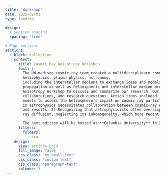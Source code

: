 ```yaml
---
title: 'Workshop'
date: 2025-02-01
type: landing

design:
  # Section spacing
  spacing: '5rem'

# Page sections
sections:
  - block: collection
    content:
      title: Cosmic Ray Anisotropy Workshop
      text: |-
        The UW-madison cosmic-ray team created a multidisciplinary community of researchers (astrophysics, 
        heliophysics, plasma physics, astronomy, 
        including the interstellar medium) to exchange ideas and models on cosmic ray anisotropy and particle 
        propagation as well as heliospheric and interstellar medium properties. We meet biennially at the Cosmic Ray 
        Anisotropy Workshop to discuss and summarize our research. Our discussions have inspired new ideas, 
        collaborations, and research questions. Action items included: 1) Sharing advanced computational heliospheric 
        models to assess the heliosphere’s impact on cosmic-ray particles traveling to Earth. 2) Noting that progress 
        in astrophysics necessitates collaboration between cosmic-ray experiment teams to improve detection instruments 
        and results. 3) Recognizing that astrophysicists often oversimplify the Milky Way model when studying cosmic- 
        ray diffusion, neglecting its inhomogeneity, which more recent models now aim to address.

        The next edition will be hosted at **Columbia University** in 2026.
      filters:
        folders:
          - cra
    design:
      view: article-grid
      fill_image: false
      css_class: "my-small-text"
      css_class: "custom-text"
      css_class: "paragraph-text"
      columns: 3
---
```


